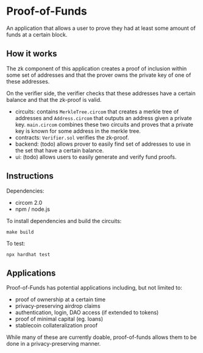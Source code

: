 # Proof-of-Funds

An application that allows a user to prove they had at least some amount of funds at a certain block.

## How it works

The zk component of this application creates a proof of inclusion within some set of addresses and that the prover owns the private key of one of these addresses.

On the verifier side, the verifier checks that these addresses have a certain balance and that the zk-proof is valid.

- circuits: contains `MerkleTree.circom` that creates a merkle tree of addresses and `Address.circom` that outputs an address given a private key. `main.circom` combines these two circuits and proves that a private key is known for some address in the merkle tree.
- contracts: `Verifier.sol` verifies the zk-proof. 
- backend: (todo) allows prover to easily find set of addresses to use in the set that have a certain balance.
- ui: (todo) allows users to easily generate and verify fund proofs.

## Instructions

Dependencies:
- circom 2.0
- npm / node.js

To install dependencies and build the circuits:
```
make build
```

To test:
```
npx hardhat test
```

## Applications

Proof-of-Funds has potential applications including, but not limited to:
- proof of ownership at a certain time
- privacy-preserving airdrop claims
- authentication, login, DAO access (if extended to tokens)
- proof of minimal capital (eg. loans)
- stablecoin collateralization proof

While many of these are currently doable, proof-of-funds allows them to be done in a privacy-preserving manner.